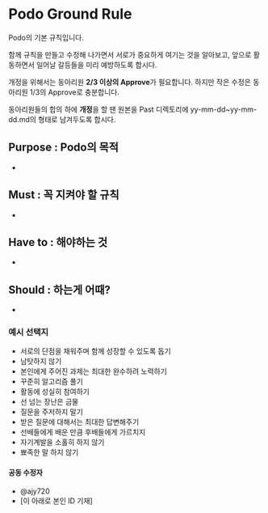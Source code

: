 # Podo Ground Rule
Podo의 기본 규칙입니다.

함께 규칙을 만들고 수정해 나가면서 서로가 중요하게 여기는 것을 알아보고, 앞으로 활동하면서 일어날 갈등들을 미리 예방하도록 합시다.

개정을 위해서는 동아리원 **2/3 이상의 Approve**가 필요합니다. 하지만 작은 수정은 동아리원 1/3의 Approve로 충분합니다.

동아리원들의 합의 하에 **개정**을 할 땐 원본을 Past 디렉토리에
yy-mm-dd~yy-mm-dd.md의 형태로 남겨두도록 합시다.

## Purpose : Podo의 목적
- 


## Must : 꼭 지켜야 할 규칙
- 


## Have to : 해야하는 것
- 


## Should : 하는게 어때?
- 


### 예시 선택지
- 서로의 단점을 채워주며 함께 성장할 수 있도록 돕기
- 남탓하지 않기
- 본인에게 주어진 과제는 최대한 완수하려 노력하기
- 꾸준히 알고리즘 풀기
- 활동에 성실히 참여하기
- 선 넘는 장난은 금물
- 질문을 주저하지 말기
- 받은 질문에 대해서는 최대한 답변해주기
- 선배들에게 배운 만큼 후배들에게 가르치지
- 자기계발을 소홀히 하지 않기
- 뾰족한 말 하지 않기


#### 공동 수정자
- @ajy720
- [이 아래로 본인 ID 기재]

  